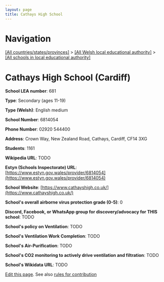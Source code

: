 ```yaml
---
layout: page
title: Cathays High School
---
```

# Navigation

[[All countries/states/provinces]](../../..) > [[All Welsh local educational authority]](../..) > [[All schools in local educational authority]](..)

# Cathays High School (Cardiff)

**School LEA number**: 681

**Type**: Secondary (ages 11-19)

**Type (Welsh)**: English medium

**School Number**: 6814054

**Phone Number**: 02920 544400

**Address**: Crown Way, New Zealand Road, Cathays, Cardiff, CF14 3XG

**Students**: 1161

**Wikipedia URL**: TODO

**Estyn (Schools Inspectorate) URL**: [https://www.estyn.gov.wales/provider/6814054](https://www.estyn.gov.wales/provider/6814054)

**School Website**: [https://www.cathayshigh.co.uk/](https://www.cathayshigh.co.uk/)

**School's overall airborne virus protection grade (0-5)**: 0

**Discord, Facebook, or WhatsApp group for discovery/advocacy for THIS school**: TODO

**School's policy on Ventilation**: TODO

**School's Ventilation Work Completion**: TODO

**School's Air-Purification**: TODO

**School's CO2 monitoring to actively drive ventilation and filtration**: TODO

**School's Wikidata URL**: TODO




[Edit this page](https://github.com/ventilate-schools/Wales/edit/prif/./Cardiff/Cathays_High_School.md). See also [rules for contribution](../../../contribution-rules/)